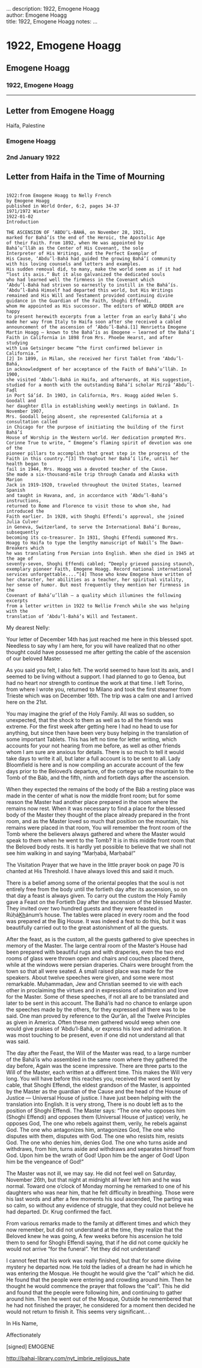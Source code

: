 ...
description: 1922, Emogene Hoagg  
author: Emogene Hoagg  
title: 1922, Emogene Hoagg 
notes:
...


# 1922, Emogene Hoagg  
## Emogene Hoagg  
### 1922, Emogene Hoagg  

------




##  Letter from Emogene Hoagg  
Haifa, Palestine 

###  Emogene Hoagg 

###  2nd January 1922 

##  Letter from Haifa in the Time of Mourning  

```

1922:from Emogene Hoagg to Nelly French
by Emogene Hoagg
published in World Order, 6:2, pages 34-37
1971/1972 Winter
1922-01-02
Introduction

THE ASCENSION OF ‘ABDU’L-BAHÁ, on November 28, 1921,
marked for Bahá’ís the end of the Heroic, the Apostolic Age
of their Faith. From 1892, when He was appointed by
Bahá’u’lláh as the Center of His Covenant, the sole
Interpreter of His Writings, and the Perfect Exemplar of
His Cause, ‘Abdu’l-Bahá had guided the growing Bahá’í community
with his loving counsels and letters and examples.
His sudden removal did, to many, make the world seem as if it had
“lost its axis.” But it also galvanized the dedicated souls
who had learned well the firmness in the Covenant which
‘Abdu’l-Bahá had striven so earnestly to instill in the Bahá’ís.
‘Abdu’l-Bahá Himself had departed this world, but His Writings
remained and His Will and Testament provided continuing divine
guidance in the Guardian of the Faith, Shoghi Effendi,
whom He appointed as His successor. The editors of WORLD ORDER are happy
to present herewith excerpts from a letter from an early Bahá’í who
made her way from Italy to Haifa soon after she received a cabled
announcement of the ascension of ‘Abdu’l-Bahá.[1] Henrietta Emogene
Martin Hoagg — known to the Bahá’ís as Emogene — learned of the Bahá’í
Faith in California in 1898 from Mrs. Phoebe Hearst, and after studying
with Lua Getsinger became “the first confirmed believer in California.”
[2] In 1899, in Milan, she received her first Tablet from ‘Abdu’l-Bahá,
in acknowledgment of her acceptance of the Faith of Bahá’u’lláh. In 1900,
she visited ‘Abdu’l-Bahá in Haifa, and afterwards, at His suggestion,
studied for a month with the outstanding Bahá’í scholar Mírzá ‘Abdu’l-Faḍl
in Port Sá’íd. In 1903, in California, Mrs. Hoagg aided Helen S. Goodall and
her daughter Ella in establishing weekly meetings in Oakland. In November 1907,
Mrs. Goodall being absent, she represented California at a consultation called
in Chicago for the purpose of initiating the building of the first Bahá’í
House of Worship in the Western world. Her dedication prompted Mrs.
Corinne True to write, “ Emogene’s flaming spirit of devotion was one of the
pioneer pillars to accomplish that great step in the progress of the
Faith in this country.”[3] Throughout her Bahá’í life, until her health began to
fail in 1944, Mrs. Hoagg was a devoted teacher of the Cause.
She made a six-thousand-mile trip through Canada and Alaska with Marion
Jack in 1919-1920, traveled throughout the United States, learned Spanish
and taught in Havana, and, in accordance with ‘Abdu’l-Bahá’s instructions,
returned to Rome and Florence to visit those to whom she, had introduced the
Faith earlier. In 1928, with Shoghi Effendi’s approval, she joined Julia Culver
in Geneva, Switzerland, to serve the International Bahá’í Bureau, subsequently
becoming its co-treasurer. In 1931, Shoghi Effendi summoned Mrs.
Hoagg to Haifa to type the lengthy manuscript of Nabíl’s The Dawn-Breakers which
he was translating from Persian into English. When she died in 1945 at the age of
seventy-seven, Shoghi Effendi cabled; “Deeply grieved passing staunch,
exemplary pioneer Faith, Emogene Hoagg. Record national international
services unforgettable....”[4] Those who knew Emogene have written of
her character, her abilities as a teacher, her spiritual vitality,
her sense of humor. But most frequently they mention her firmness in the
Covenant of Bahá’u’lláh — a quality which illumines the following excerpts
from a letter written in 1922 to Nellie French while she was helping with the
translation of ‘Abdu’l-Bahá’s Will and Testament.
```

My dearest Nelly:   

Your letter of December 14th has just reached me here in this blessed spot. Needless to say why I am here, for you will have realized that no other thought could have possessed me after getting the cable of the ascension of our beloved Master.   

As you said you felt, I also felt. The world seemed to have lost its axis, and I seemed to be living without a support. I had planned to go to Genoa, but had no heart nor strength to continue the work at that time. I left Torino, from where I wrote you, returned to Milano and took the first steamer from Trieste which was on December 16th. The trip was a calm one and I arrived here on the 21st.   

You may imagine the grief of the Holy Family. All was so sudden, so unexpected, that the shock to them as well as to all the friends was extreme. For the first week after getting here I had no head to use for anything, but since then have been very busy helping in the translation of some important Tablets. This has left no time for letter writing, which accounts for your not hearing from me before, as well as other friends whom I am sure are anxious for details. There is so much to tell it would take days to write it all, but later a full account is to be sent to all. Lady Bloomfield is here and is now compiling an accurate account of the few days prior to the Beloved’s departure, of the cortege up the mountain to the Tomb of the Báb, and the fifth, ninth and fortieth days after the ascension.   

When they expected the remains of the body of the Báb a resting place was made in the center of what is now the middle front room; but for some reason the Master had another place prepared in the room where the remains now rest. When it was necessary to find a place for the blessed body of the Master they thought of the place already prepared in the front room, and as the Master loved so much that position on the mountain, his remains were placed in that room, You will remember the front room of the Tomb where the believers always gathered and where the Master would speak to them when he went to the Tomb? It is in this middle front room that the Beloved body rests. It is hardly yet possible to believe that we shall not see him walking in and saying “Marḥabá, Marḥabá!”   

The Visitation Prayer that we have in the little prayer book on page 70 is chanted at His Threshold. I have always loved this and said it much.   

There is a belief among some of the oriental peoples that the soul is not entirely free from the body until the fortieth day after its ascension, so on that day a feast is always given. To carry out the custom the Holy Family gave a Feast on the Fortieth Day after the ascension of the blessed Master. They invited over two hundred guests and they were feasted in Rúḥá<u>Kh</u>ánum’s house. The tables were placed in every room and the food was prepared at the Big House. It was indeed a feat to do this, but it was beautifully carried out to the great astonishment of all the guests.   

After the feast, as is the custom, all the guests gathered to give speeches in memory of the Master. The large central room of the Master’s House had been prepared with beautiful rugs and with draperies, even the two end rooms of glass were thrown open and chairs and couches placed there, while at the windows were persian draperies. Chairs were brought from the town so that all were seated. A small raised place was made for the speakers. About twelve speeches were given, and some were most remarkable. Muḥammadan, Jew and Christian seemed to vie with each other in proclaiming the virtues and in expressions of admiration and love for the Master. Some of these speeches, if not all are to be translated and later to be sent in this account. The Bahá’ís had no chance to enlarge upon the speeches made by the others, for they expressed all there was to be said. One man proved by reference to the Qur’án, all the Twelve Principles as given in America. Often these men gathered would weep when one would give praises of ‘Abdu’l-Bahá, or express his love and admiration. It was most touching to be present, even if one did not understand all that was said.   

The day after the Feast, the Will of the Master was read, to a large number of the Bahá’ís who assembled in the same room where they gathered the day before, Again was the scene impressive. There are three parts to the Will of the Master, each written at a different time. This makes the Will very long. You will have before this reaches you, received the word sent by cable, that Shoghi Effendi, the eldest grandson of the Master, is appointed by the Master as the guardian of the Cause and the head of the House of Justice — Universal House of justice. I have just been helping with the translation into English. It is very strong, There is no doubt left as to the position of Shoghi Effendi. The Master says: “The one who opposes him (Shoghi Effendi) and opposes them (Universal House of justice) verily, he opposes God, The one who rebels against them, verily, he rebels against God. The one who antagonizes him, antagonizes God, The one who disputes with them, disputes with God. The one who resists him, resists God. The one who denies him, denies God. The one who turns aside and withdraws, from him, turns aside and withdraws and separates himself from God. Upon him be the wrath of God! Upon him be the anger of God! Upon him be the vengeance of God!”   

The Master was not ill, we may say. He did not feel well on Saturday, November 26th, but that night at midnight all fever left him and he was normal. Toward one o’clock of Monday morning he remarked to one of his daughters who was near him, that he felt difficulty in breathing. Those were his last words and after a few moments his soul ascended, The parting was so calm, so without any evidence of struggle, that they could not believe he had departed. Dr. Krug confirmed the fact.   

From various remarks made to the family at different times and which they now remember, but did not understand at the time, they realize that the Beloved knew he was going, A few weeks before his ascension he told them to send for Shoghi Effendi saying, that if he did not come quickly he would not arrive “for the funeral”. Yet they did not understand!   

I cannot feet that his work was really finished, but that for some divine mystery he departed now. He told the ladies of a dream he had in which he was entering the Mosque. He thought he would give the “call” which he did. He found that the people were entering and crowding around him. Then he thought he would commence the prayer that follows the “call”. This he did and found that the people were following him, and continuing to gather around him. Then he went out of the Mosque, Outside he remembered that he had not finished the prayer, he considered for a moment then decided he would not return to finish it. This seems very significant.. .   

In His Name,   

Affectionately   

[signed] EMOGENE   

http://bahai-library.com/nyt_imbrie_religious_hate